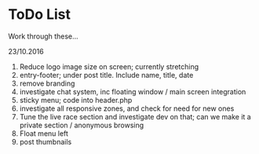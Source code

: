 # ToDo List

Work through these...

23/10.2016

1.  Reduce logo image size on screen; currently stretching
2.  entry-footer; under post title.  Include name, title, date
3.  remove branding
4.  investigate chat system, inc floating window / main screen integration
5.  sticky menu; code into header.php
6.  investigate all responsive zones, and check for need for new ones
7.  Tune the live race section and investigate dev on that; can we make it a private section / anonymous browsing
8.  Float menu left
9.  post thumbnails

